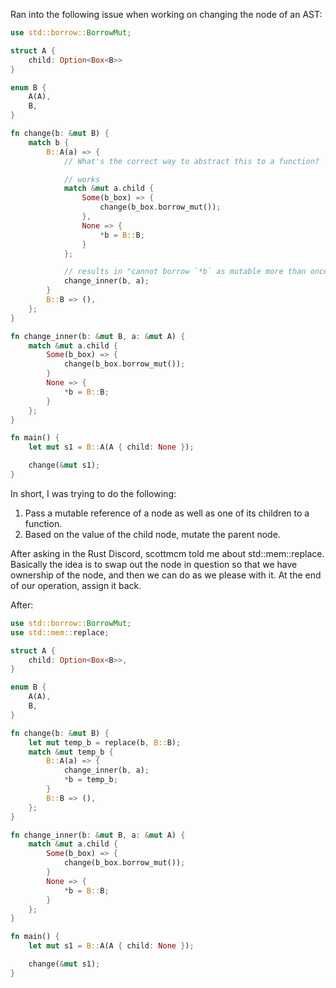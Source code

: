 Ran into the following issue when working on changing the node of an AST:

```rust
use std::borrow::BorrowMut;

struct A {
    child: Option<Box<B>>
}

enum B {
    A(A),
    B,
}

fn change(b: &mut B) {
    match b {
        B::A(a) => {
            // What's the correct way to abstract this to a function?

            // works
            match &mut a.child {
                Some(b_box) => {
                    change(b_box.borrow_mut());
                },
                None => {
                    *b = B::B;
                }
            };

            // results in "cannot borrow `*b` as mutable more than once at a time"
            change_inner(b, a);
        }
        B::B => (),
    };
}

fn change_inner(b: &mut B, a: &mut A) {
    match &mut a.child {
        Some(b_box) => {
            change(b_box.borrow_mut());
        }
        None => {
            *b = B::B;
        }
    };
}

fn main() {
    let mut s1 = B::A(A { child: None });

    change(&mut s1);
}
```

In short, I was trying to do the following:
1. Pass a mutable reference of a node as well as one of its children to a function.
1. Based on the value of the child node, mutate the parent node.

After asking in the Rust Discord, scottmcm told me about std::mem::replace. Basically the idea is to swap out the node in question so that we have ownership of the node, and then we can do as we please with it. At the end of our operation, assign it back.

After:
```rust
use std::borrow::BorrowMut;
use std::mem::replace;

struct A {
    child: Option<Box<B>>,
}

enum B {
    A(A),
    B,
}

fn change(b: &mut B) {
    let mut temp_b = replace(b, B::B);
    match &mut temp_b {
        B::A(a) => {
            change_inner(b, a);
            *b = temp_b;
        }
        B::B => (),
    };
}

fn change_inner(b: &mut B, a: &mut A) {
    match &mut a.child {
        Some(b_box) => {
            change(b_box.borrow_mut());
        }
        None => {
            *b = B::B;
        }
    };
}

fn main() {
    let mut s1 = B::A(A { child: None });

    change(&mut s1);
}
```
